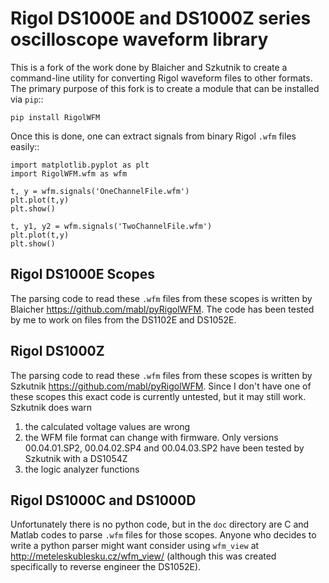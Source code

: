 # Rigol DS1000E and DS1000Z series oscilloscope waveform library

This is a fork of the work done by Blaicher and Szkutnik to create a command-line utility for converting Rigol waveform files to other formats.  The primary purpose of this fork is to create a module that can be installed via `pip`::

    pip install RigolWFM

Once this is done, one can extract signals from binary Rigol `.wfm` files easily::

    import matplotlib.pyplot as plt
    import RigolWFM.wfm as wfm

    t, y = wfm.signals('OneChannelFile.wfm')
    plt.plot(t,y)
    plt.show()

    t, y1, y2 = wfm.signals('TwoChannelFile.wfm')
    plt.plot(t,y)
    plt.show()


## Rigol DS1000E Scopes

The parsing code to read these `.wfm` files from these scopes is written by Blaicher <https://github.com/mabl/pyRigolWFM>.  The code has been tested by me to work on files from the DS1102E and DS1052E.

## Rigol DS1000Z

The parsing code to read these `.wfm` files from these scopes is written by Szkutnik  <https://github.com/mabl/pyRigolWFM>.  Since I don't have one of these scopes this exact code is currently untested, but it may still work. Szkutnik does warn

1. the calculated voltage values are wrong
2. the WFM file format can change with firmware.  Only versions 00.04.01.SP2, 00.04.02.SP4 and 00.04.03.SP2 have been tested by Szkutnik with a DS1054Z
3. the logic analyzer functions

## Rigol DS1000C and DS1000D

Unfortunately there is no python code, but in the `doc` directory are C and Matlab codes to parse `.wfm` files for those scopes.  Anyone who decides to write a python parser might want consider using `wfm_view` at <http://meteleskublesku.cz/wfm_view/> (although this was created specifically to reverse engineer the DS1052E).
